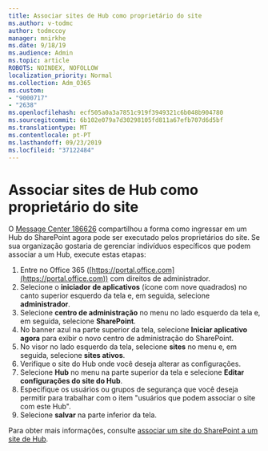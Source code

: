 ```yaml
---
title: Associar sites de Hub como proprietário do site
ms.author: v-todmc
author: todmccoy
manager: mnirkhe
ms.date: 9/18/19
ms.audience: Admin
ms.topic: article
ROBOTS: NOINDEX, NOFOLLOW
localization_priority: Normal
ms.collection: Adm_O365
ms.custom:
- "9000717"
- "2638"
ms.openlocfilehash: ecf505a0a3a7851c919f3949321c6b048b904780
ms.sourcegitcommit: 6b102e079a7d30298105fd811a67efb707d6d5bf
ms.translationtype: MT
ms.contentlocale: pt-PT
ms.lasthandoff: 09/23/2019
ms.locfileid: "37122484"
---
```

# <a name="associate-hub-sites-as-site-owner"></a>Associar sites de Hub como proprietário do site

O [Message Center 186626](https://admin.microsoft.com/Adminportal/Home?source=applauncher#/MessageCenter?id=MC186626) compartilhou a forma como ingressar em um Hub do SharePoint agora pode ser executado pelos proprietários do site. Se sua organização gostaria de gerenciar indivíduos específicos que podem associar a um Hub, execute estas etapas: 

1. Entre no Office 365 ([https://portal.office.com](https://portal.office.com)) com direitos de administrador.
2. Selecione o **iniciador de aplicativos** (ícone com nove quadrados) no canto superior esquerdo da tela e, em seguida, selecione **administrador**.
3. Selecione **centro de administração** no menu no lado esquerdo da tela e, em seguida, selecione **SharePoint**.
4. No banner azul na parte superior da tela, selecione **Iniciar aplicativo agora** para exibir o novo centro de administração do SharePoint.
5. No visor no lado esquerdo da tela, selecione **sites** no menu e, em seguida, selecione **sites ativos**.
6. Verifique o site do Hub onde você deseja alterar as configurações.
7. Selecione **Hub** no menu na parte superior da tela e selecione **Editar configurações do site do Hub**.
8. Especifique os usuários ou grupos de segurança que você deseja permitir para trabalhar com o item "usuários que podem associar o site com este Hub".
9. Selecione **salvar** na parte inferior da tela.

Para obter mais informações, consulte [associar um site do SharePoint a um site de Hub](https://support.office.com/article/associate-a-sharepoint-site-with-a-hub-site-ae0009fd-af04-4d3d-917d-88edb43efc05). 